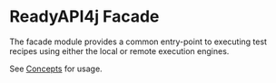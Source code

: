 # ReadyAPI4j Facade

The facade module provides a common entry-point to executing test recipes using either the local or remote execution engines.

See [Concepts](../../CONCEPTS.md#execution-facade) for usage.